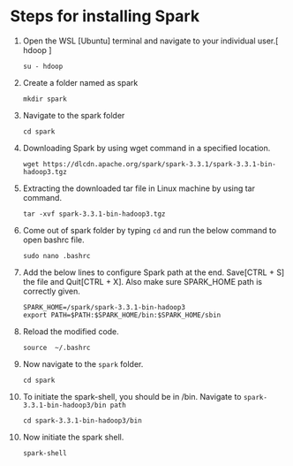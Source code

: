 #    Steps for installing Spark

1.  Open the WSL [Ubuntu] terminal and navigate to your individual user.[ hdoop ] 

    ```
    su - hdoop
    ```
    
2.  Create a folder named as spark

    ```
    mkdir spark
    ```
    
3.  Navigate to the spark folder

    ```
    cd spark
    ```
    
4.  Downloading Spark by using wget command in a specified location.

    ```
    wget https://dlcdn.apache.org/spark/spark-3.3.1/spark-3.3.1-bin-hadoop3.tgz
    ```
    
5.  Extracting the downloaded tar file in Linux machine by using tar command.

    ```
    tar -xvf spark-3.3.1-bin-hadoop3.tgz
    ```

6.  Come out of spark folder by typing `cd` and run the below command to open bashrc file.	

    ```
    sudo nano .bashrc
    ```
    
7.  Add the below lines to configure Spark path at the end. Save[CTRL + S] the file and Quit[CTRL + X]. Also make sure SPARK_HOME path is correctly given.

    ```
    SPARK_HOME=/spark/spark-3.3.1-bin-hadoop3
    export PATH=$PATH:$SPARK_HOME/bin:$SPARK_HOME/sbin
    ```

8.  Reload the modified code.
	
    ```
    source  ~/.bashrc
    ```

9.  Now navigate to the `spark` folder.
 
    ```
    cd spark
    ```
    
11. To initiate the spark-shell, you should be in /bin. Navigate to `spark-3.3.1-bin-hadoop3/bin path`

    ```
    cd spark-3.3.1-bin-hadoop3/bin
    ```
    
10)	 Now initiate the spark shell.

     ```
     spark-shell
     ```
